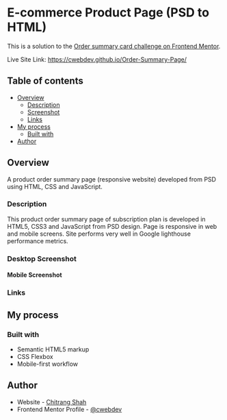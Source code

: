 # E-commerce Product Page (PSD to HTML)

This is a solution to the [Order summary card challenge on Frontend Mentor](https://www.frontendmentor.io/challenges/order-summary-component-QlPmajDUj).

Live Site Link: https://cwebdev.github.io/Order-Summary-Page/

## Table of contents

- [Overview](#overview)
  - [Description](#description)
  - [Screenshot](#screenshot)
  - [Links](#links)
- [My process](#my-process)
  - [Built with](#built-with)  
- [Author](#author)


## Overview

A product order summary page (responsive website) developed from PSD using HTML, CSS and JavaScript.

### Description

This product order summary page of subscription plan is developed in HTML5, CSS3 and JavaScript from PSD design. Page is responsive in web and mobile screens. Site performs very well in Google lighthouse performance metrics.

### Desktop Screenshot

#### Mobile Screenshot

### Links


## My process

### Built with

- Semantic HTML5 markup
- CSS Flexbox
- Mobile-first workflow

## Author

- Website - [Chitrang Shah](https://chitrang.webflow.io/)
- Frontend Mentor Profile - [@cwebdev](https://www.frontendmentor.io/profile/cwebdev)
